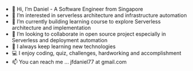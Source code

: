 - 👋 Hi, I’m Daniel - A Software Engineer from Singapore
- 👀 I’m interested in serverless architecture and infrastructure automation
- 🌱 I’m currently building learning course to explore Serverless architecture and implementation
- 💞️ I’m looking to collaborate in open source project especially in Serverless and deployment automation
- :open_book: I always keep learning new technologies
- :computer: I enjoy coding, quiz, challenges, hardworking and accomplishment
- 📫 You can reach me ... jfdaniel77 at gmail.com

<!---
jfdaniel77/jfdaniel77 is a ✨ special ✨ repository because its `README.md` (this file) appears on your GitHub profile.
You can click the Preview link to take a look at your changes.
--->

